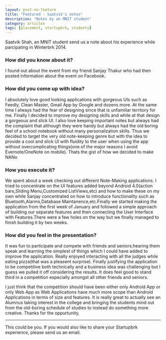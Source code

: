 ```yaml
---
layout: post-no-feature
title: "Featured - Saatvik's notes"
description: "Notes by an MNIT student"
category: articles
tags: [placement, startupbrk, students]
---
```


Saatvik Shah, an MNIT student send us a note about his experience while parcipating in Winterbrk 2014.

### How did you know about it?
I found out about the event from my friend Sanjay Thakur who had then posted information about the event on Facebook.

### How did you come up with idea?
I absolutely love good looking applications with gorgeous UIs such as Feedly, Clean Master, Gmail App by Google and dozens more. At the same time I always had the fear of designing since that is unfamiliar territory for me. Finally I decided to improve my designing skills and while at that design a gorgeous and slick UI. I also love keeping important notes but always had the complaint that although they were handy but always had the old boring feel of a school notebook without many personalization skills. Thus we decided to target the very old note-keeping genre but with the idea to provide a cool and slick UI with fluidity to the user when using the app without overcomplicating things(one of the major reasons I avoid Evernote/OneNote on mobile). Thats the gist of how we decided to make NANo

### How you execute it?
We spent about a week checking out different Note-Making applications. I tried to concentrate on the UI features added beyond Android 4.0(action bars,Sliding Menu,Customized ListViews,etc) and how to make these on my own while Sanjay concentrated on how to introduce functionality such as Bluetooth,Alarms,Database Maintanence,etc.Finally we started making the application from the first week of January and followed a simple approach of building our separate features and then connecting the User Interface with Features.There were a few holes on the way but we finally managed to finish building it by two weeks.

### How did you feel in the presentation?
It was fun to participate and compete with friends and seniors,hearing them speak and learning the simplest of things which I could have added to improve the application. Really enjoyed interacting with all the judges while eating pizza(that was a pleasent surprise). Finally justifying the application to be competitive both technically and a business idea was challenging but I guess we pulled it off considering the results. It does feel good to stand third in a competition especially amongst all other friends and seniors.

I just think that the competition should have been either only Android App or only Web App as Web Applications have much more scope than Android Applications in terms of size and features. 
It is really great to actually see an Alumnus taking interest in the college and bringing the students mind out from the old-boring schedule of studies to instead do something more creative.
Thanks for the oppurtunity,

-------

This could be you. If you would also like to share your Startupbrk experience, please send us an email.
